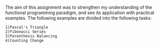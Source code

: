 The aim of this assignment was to strengthen my understanding of the functional programming paradigm, and see its application with practical examples. The following examples are divided into the following tasks: 

	1)Pascal's Triangle
	2)Fibonacci Series
	3)Parenthesis Balancing
	4)Counting Change
	
